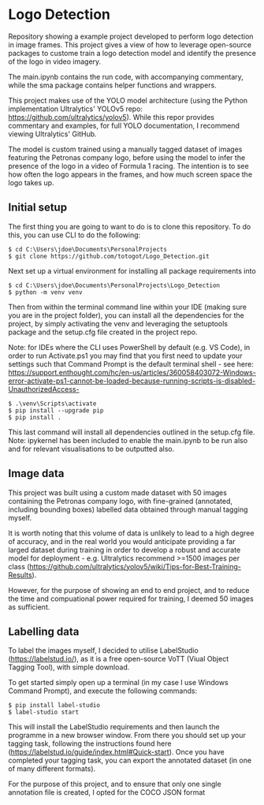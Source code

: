 # Logo Detection

Repository showing a example project developed to perform logo detection in image frames. This project gives a view of how to leverage open-source packages to custome train a logo detection model and identify the presence of the logo in video imagery.

The main.ipynb contains the run code, with accompanying commentary, while the sma package contains helper functions and wrappers.

This project makes use of the YOLO model architecture (using the Python implementation Ultralytics' YOLOv5 repo: https://github.com/ultralytics/yolov5). While this repor provides commentary and examples, for full YOLO documentation, I recommend viewing Ultralytics' GitHub.

The model is custom trained using a manually tagged dataset of images featuring the Petronas company logo, before using the model to infer the presence of the logo in a video of Formula 1 racing. The intention is to see how often the logo appears in the frames, and how much screen space the logo takes up.


## Initial setup
The first thing you are going to want to do is to clone this repository. To do this, you can use CLI to do the following:
```
$ cd C:\Users\jdoe\Documents\PersonalProjects
$ git clone https://github.com/totogot/Logo_Detection.git
```

Next set up a virtual environment for installing all package requirements into
```
$ cd C:\Users\jdoe\Documents\PersonalProjects\Logo_Detection
$ python -m venv venv
```

Then from within the terminal command line within your IDE (making sure you are in the project folder), you can install all the dependencies for the project, by simply activating the venv and leveraging the setuptools package and the setup.cfg file created in the project repo. 

Note: for IDEs where the CLI uses PowerShell by default (e.g. VS Code), in order to run Activate.ps1 you may find that you first need to update your settings such that Command Prompt is the default terminal shell - see here: https://support.enthought.com/hc/en-us/articles/360058403072-Windows-error-activate-ps1-cannot-be-loaded-because-running-scripts-is-disabled-UnauthorizedAccess-

```
$ .\venv\Scripts\activate
$ pip install --upgrade pip
$ pip install .
```

This last command will install all dependencies outlined in the setup.cfg file. 
Note: ipykernel has been included to enable the main.ipynb to be run also and for relevant visualisations to be outputted also.


## Image data 

This project was built using a custom made dataset with 50 images containing the Petronas company logo, with fine-grained (annotated, including bounding boxes) labelled data obtained through manual tagging myself. 

It is worth noting that this volume of data is unlikely to lead to a high degree of accuracy, and in the real world you would anticipate providing a far larged dataset during training in order to develop a robust and accurate model for deployment - e.g. Ultralytics recommend >=1500 images per class (https://github.com/ultralytics/yolov5/wiki/Tips-for-Best-Training-Results). 

However, for the purpose of showing an end to end project, and to reduce the time and compuational power required for training, I deemed 50 images as sufficient.


## Labelling data

To label the images myself, I decided to utilise LabelStudio (https://labelstud.io/), as it is a free open-source VoTT (Viual Object Tagging Tool), with simple download.

To get started simply open up a terminal (in my case I use Windows Command Prompt), and execute the following commands:
```
$ pip install label-studio
$ label-studio start
```

This will install the LabelStudio requirements and then launch the programme in a new browser window. From there you should set up your tagging task, following the instructions found here (https://labelstud.io/guide/index.html#Quick-start). Once you have completed your tagging task, you can export the annotated dataset (in one of many different formats). 

For the purpose of this project, and to ensure that only one single annotation file is created, I opted for the COCO JSON format